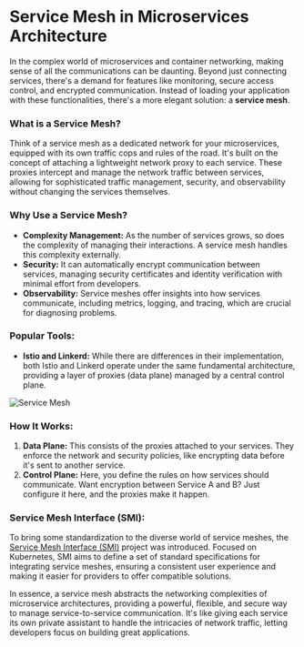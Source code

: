 # Service Mesh in Microservices Architecture

In the complex world of microservices and container networking, making sense of all the communications can be daunting. Beyond just connecting services, there's a demand for features like monitoring, secure access control, and encrypted communication. Instead of loading your application with these functionalities, there's a more elegant solution: a **service mesh**.

### What is a Service Mesh?
Think of a service mesh as a dedicated network for your microservices, equipped with its own traffic cops and rules of the road. It's built on the concept of attaching a lightweight network proxy to each service. These proxies intercept and manage the network traffic between services, allowing for sophisticated traffic management, security, and observability without changing the services themselves.

### Why Use a Service Mesh?
- **Complexity Management:** As the number of services grows, so does the complexity of managing their interactions. A service mesh handles this complexity externally.
- **Security:** It can automatically encrypt communication between services, managing security certificates and identity verification with minimal effort from developers.
- **Observability:** Service meshes offer insights into how services communicate, including metrics, logging, and tracing, which are crucial for diagnosing problems.

### Popular Tools:
- **Istio and Linkerd:** While there are differences in their implementation, both Istio and Linkerd operate under the same fundamental architecture, providing a layer of proxies (data plane) managed by a central control plane.

![Service Mesh](https://d36ai2hkxl16us.cloudfront.net/course-uploads/e0df7fbf-a057-42af-8a1f-590912be5460/t231ilorswu8-Istioarchitecture.png)

### How It Works:

1. **Data Plane:** This consists of the proxies attached to your services. They enforce the network and security policies, like encrypting data before it's sent to another service.
2. **Control Plane:** Here, you define the rules on how services should communicate. Want encryption between Service A and B? Just configure it here, and the proxies make it happen.

### Service Mesh Interface (SMI):

To bring some standardization to the diverse world of service meshes, the [Service Mesh Interface (SMI)](https://smi-spec.io/) project was introduced. Focused on Kubernetes, SMI aims to define a set of standard specifications for integrating service meshes, ensuring a consistent user experience and making it easier for providers to offer compatible solutions.

In essence, a service mesh abstracts the networking complexities of microservice architectures, providing a powerful, flexible, and secure way to manage service-to-service communication. It's like giving each service its own private assistant to handle the intricacies of network traffic, letting developers focus on building great applications.